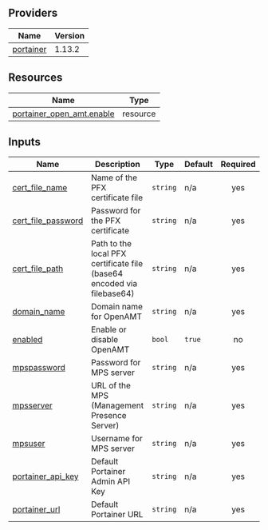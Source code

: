 <!-- BEGIN_TF_DOCS -->


## Providers

| Name | Version |
|------|---------|
| <a name="provider_portainer"></a> [portainer](#provider\_portainer) | 1.13.2 |

## Resources

| Name | Type |
|------|------|
| [portainer_open_amt.enable](https://registry.terraform.io/providers/portainer/portainer/latest/docs/resources/open_amt) | resource |

## Inputs

| Name | Description | Type | Default | Required |
|------|-------------|------|---------|:--------:|
| <a name="input_cert_file_name"></a> [cert\_file\_name](#input\_cert\_file\_name) | Name of the PFX certificate file | `string` | n/a | yes |
| <a name="input_cert_file_password"></a> [cert\_file\_password](#input\_cert\_file\_password) | Password for the PFX certificate | `string` | n/a | yes |
| <a name="input_cert_file_path"></a> [cert\_file\_path](#input\_cert\_file\_path) | Path to the local PFX certificate file (base64 encoded via filebase64) | `string` | n/a | yes |
| <a name="input_domain_name"></a> [domain\_name](#input\_domain\_name) | Domain name for OpenAMT | `string` | n/a | yes |
| <a name="input_enabled"></a> [enabled](#input\_enabled) | Enable or disable OpenAMT | `bool` | `true` | no |
| <a name="input_mpspassword"></a> [mpspassword](#input\_mpspassword) | Password for MPS server | `string` | n/a | yes |
| <a name="input_mpsserver"></a> [mpsserver](#input\_mpsserver) | URL of the MPS (Management Presence Server) | `string` | n/a | yes |
| <a name="input_mpsuser"></a> [mpsuser](#input\_mpsuser) | Username for MPS server | `string` | n/a | yes |
| <a name="input_portainer_api_key"></a> [portainer\_api\_key](#input\_portainer\_api\_key) | Default Portainer Admin API Key | `string` | n/a | yes |
| <a name="input_portainer_url"></a> [portainer\_url](#input\_portainer\_url) | Default Portainer URL | `string` | n/a | yes |
<!-- END_TF_DOCS -->